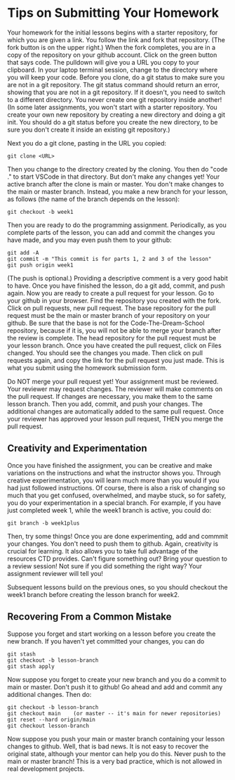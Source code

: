# Tips on Submitting Your Homework
Your homework for the initial lessons begins with a starter repository, for which
you are given a link.  You follow the link and fork that repository.  (The fork button is on the
upper right.)  When the fork completes, you are in a copy of the repository on your github
account.  Click on the green button that says code.  The pulldown will give you a URL you
copy to your clipboard.  In your laptop terminal session, change to the directory where you
will keep your code.  Before you clone, do a git status to make sure you are not in a git
repository.  The git status command should return an error, showing that you are not in a git
repository.  If it doesn't, you need to switch to a different directory.  You never create
one git repository inside another!  (In some later assignments, you won't start with a
starter repository.  You create your own new repository by creating a new directory and doing
a git init.  You should do a git status before you create the new directory, to be sure
you don't create it inside an existing git repository.) 

Next you do a git clone, pasting in the URL you copied:
```
git clone <URL>
```
Then you change to the directory created by the cloning.  You then do "code ." to start VSCode in
that directory. But don't make any changes yet!  Your active branch after the clone is main or master.
You don't make changes to the main or master branch.  Instead, you make a new branch for your lesson,
as follows (the name of the branch depends on the lesson):
```
git checkout -b week1
```
Then you are ready to do the programming assignment.  Periodically, as you complete parts of the lesson,
you can add and commit the changes you have made, and you may even push them to your github:
```
git add -A
git commit -m "This commit is for parts 1, 2 and 3 of the lesson"
git push origin week1
```
(The push is optional.)  Providing a descriptive comment is a very good habit to have.
Once you have finished the lesson, do a git add, commit, and push again.  Now you
are ready to create a pull request for your lesson. Go to your github in your browser.  Find the repository
you created with the fork.  Click on pull requests, new pull request.  The base repository for the
pull request must be the main or master branch of your repository on your github.  Be sure that the
base is not for the Code-The-Dream-School repository, because if it is, you will not be able to merge
your branch after the review is complete.  The head repository for the pull request must be your lesson
branch.  Once you have created the pull request, click on Files changed.  You should see the changes
you made.  Then click on pull requests again, and copy the link for the pull request you just made.
This is what you submit using the homework submission form.

Do NOT merge your pull request yet!  Your assignment must be reviewed.  Your reviewer may request changes.
The reviewer will make comments on the pull request.
If changes are necessary, you make them to the same lesson branch.  Then you add, commit, and push
your changes.  The additional changes are automatically added to the same pull request.
Once your reviewer has approved your lesson pull request, THEN you merge the pull request.

## Creativity and Experimentation

Once you have finished the assignment, you can be creative and make variations on the instructions
and what the instructor shows you. Through creative experimentation, 
you will learn much more than you would if you had just
followed instructions. Of course, there is also a risk of changing so much that you get 
confused, overwhelmed, and maybe stuck, so for safety, you do your experimentation in a special branch.
For example, if you have just completed week 1, while the week1 branch is active, you could do:
```
git branch -b week1plus
```
Then, try some things! Once you are done experimenting, add and commmit your changes.  You don't
need to push them to github. Again, creativity is crucial for learning. It also allows you to take full advantage of the resources CTD provides. Can't figure something out? Bring your question to a review session! Not sure if you did something the right way? Your assignment reviewer will tell you! 

Subsequent lessons build on the previous ones, so you should checkout
the week1 branch before creating the lesson branch for week2.

## Recovering From a Common Mistake

Suppose you forget and start working on a lesson before you create the new branch.  If you haven't yet committed your changes, you can do
```
git stash
git checkout -b lesson-branch
git stash apply
```
Now suppose you forget to create your new branch and you do a commit to main or master.  Don't push it to github!  Go ahead and add and commit any additional changes.  Then do:
```
git checkout -b lesson-branch
git checkout main    (or master -- it's main for newer repositories)
git reset --hard origin/main
git checkout lesson-branch
```
Now suppose you push your main or master branch containing your lesson changes to github.  Well, that is bad news.  It is not easy to recover the original state, although your mentor can help you do this.  Never push
to the main or master branch!  This is a very bad practice, which is not allowed in real development projects.

